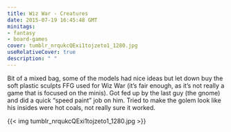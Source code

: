 ```yaml
---
title: Wiz War - Creatures
date: 2015-07-19 16:45:48 GMT
minitags: 
- fantasy
- board-games
cover: tumblr_nrqukcQExi1tojzeto1_1280.jpg
useRelativeCover: true
description: " " 
---
```

Bit of a mixed bag, some of the models had nice ideas but let down buy the soft plastic sculpts FFG used for Wiz War (it’s fair enough, as it’s not really a game that is focused on the minis). Got fed up by the last guy (the gnome) and did a quick “speed paint” job on him. Tried to make the golem look like his insides were hot coals, not really sure it worked. 

{{< img tumblr_nrqukcQExi1tojzeto1_1280.jpg >}} 